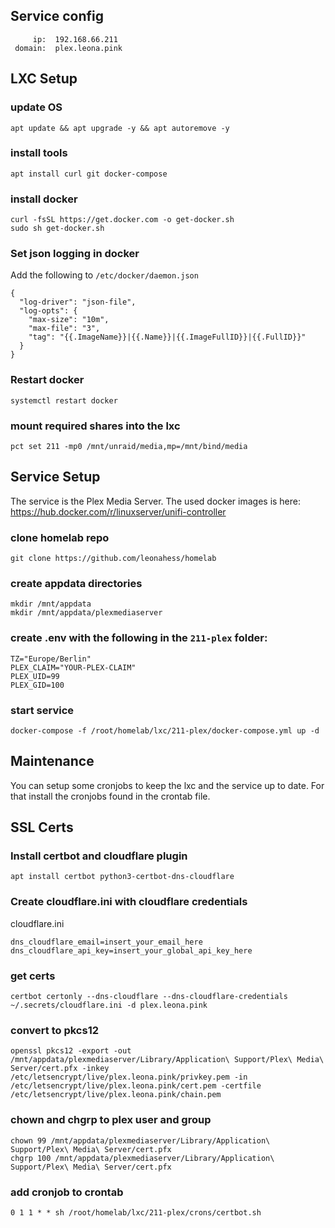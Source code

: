 ## Service config

```
     ip:  192.168.66.211
 domain:  plex.leona.pink
```

## LXC Setup

### update OS

```
apt update && apt upgrade -y && apt autoremove -y
```

### install tools

```
apt install curl git docker-compose
```

### install docker

```
curl -fsSL https://get.docker.com -o get-docker.sh
sudo sh get-docker.sh
```

### Set json logging in docker
Add the following to `/etc/docker/daemon.json`
```
{
  "log-driver": "json-file",
  "log-opts": {
    "max-size": "10m",
    "max-file": "3",
    "tag": "{{.ImageName}}|{{.Name}}|{{.ImageFullID}}|{{.FullID}}"
  }
}
```

### Restart docker

```
systemctl restart docker
```

### mount required shares into the lxc

```
pct set 211 -mp0 /mnt/unraid/media,mp=/mnt/bind/media
```

## Service Setup

The service is the Plex Media Server.
The used docker images is here: https://hub.docker.com/r/linuxserver/unifi-controller

### clone homelab repo

```
git clone https://github.com/leonahess/homelab
```

### create appdata directories

```
mkdir /mnt/appdata
mkdir /mnt/appdata/plexmediaserver
```

### create .env with the following in the `211-plex` folder:

```
TZ="Europe/Berlin"
PLEX_CLAIM="YOUR-PLEX-CLAIM"
PLEX_UID=99
PLEX_GID=100
```

### start service

```
docker-compose -f /root/homelab/lxc/211-plex/docker-compose.yml up -d
```

## Maintenance

You can setup some cronjobs to keep the lxc and the service up to date. For that install the cronjobs found in the crontab file. 

## SSL Certs

### Install certbot and cloudflare plugin

```
apt install certbot python3-certbot-dns-cloudflare
```

### Create cloudflare.ini with cloudflare credentials

cloudflare.ini
```
dns_cloudflare_email=insert_your_email_here
dns_cloudflare_api_key=insert_your_global_api_key_here
```

### get certs

```
certbot certonly --dns-cloudflare --dns-cloudflare-credentials ~/.secrets/cloudflare.ini -d plex.leona.pink
```

### convert to pkcs12

```
openssl pkcs12 -export -out /mnt/appdata/plexmediaserver/Library/Application\ Support/Plex\ Media\ Server/cert.pfx -inkey /etc/letsencrypt/live/plex.leona.pink/privkey.pem -in /etc/letsencrypt/live/plex.leona.pink/cert.pem -certfile /etc/letsencrypt/live/plex.leona.pink/chain.pem
```

### chown and chgrp to plex user and group

```
chown 99 /mnt/appdata/plexmediaserver/Library/Application\ Support/Plex\ Media\ Server/cert.pfx
chgrp 100 /mnt/appdata/plexmediaserver/Library/Application\ Support/Plex\ Media\ Server/cert.pfx
```

### add cronjob to crontab

```
0 1 1 * * sh /root/homelab/lxc/211-plex/crons/certbot.sh
```

